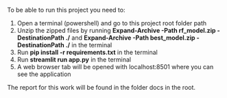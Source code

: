 To be able to run this project you need to:
1. Open a terminal (powershell) and go to this project root folder path
2. Unzip the zipped files by running **Expand-Archive -Path rf_model.zip -DestinationPath ./** 
   and **Expand-Archive -Path best_model.zip -DestinationPath ./** in the terminal
3. Run **pip install -r requirements.txt** in the terminal
4. Run **streamlit run app.py** in the terminal
5. A web browser tab will be opened with localhost:8501 where you can see the application

The report for this work will be found in the folder docs in the root.

